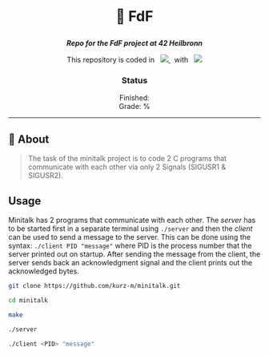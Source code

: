 <h1 align="center">
    <p>
        📓 FdF
    </p>
</h1>

<p align="center">
    <b><i>Repo for the FdF project at 42 Heilbronn</i></b>
</p>

<p align="center">
    This repository is coded in&nbsp&nbsp
    <a href="https://skillicons.dev">
        <img src="https://skillicons.dev/icons?i=c" />
    </a>
     &nbsp&nbspwith&nbsp&nbsp
    <a href="https://skillicons.dev">
        <img src="https://skillicons.dev/icons?i=neovim" />
    </a>
</p>

<h3 align="center">
    Status
</h3>

<p align="center">
    Finished: <br>
    Grade: %
</p>

---

## 💾 About
> The task of the minitalk project is to code 2 C programs that communicate with each other via only 2 Signals (SIGUSR1 & SIGUSR2).

## Usage
Minitalk has 2 programs that communicate with each other. The _server_ has to be started first in a separate terminal using `./server`
and then the _client_ can be used to send a message to the server. This can be done using the syntax: `./client PID "message"`
where PID is the process number that the server printed out on startup. After sending the message from the client, 
the server sends back an acknowledgment signal and the client prints out the acknowledged bytes.

```bash
git clone https://github.com/kurz-m/minitalk.git
```

```bash
cd minitalk
```
```bash
make
```
```bash
./server
```
```bash
./client <PID> "message"
```
